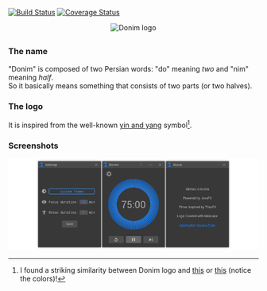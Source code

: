 [![Build Status](https://travis-ci.org/mahozad/donim.svg?branch=master)][1]
[![Coverage Status](https://coveralls.io/repos/github/mahozad/donim/badge.svg?branch=master)][2]

<div align="center">

  <picture>
    <source media="(prefers-color-scheme: dark)" srcset="https://raw.githubusercontent.com/mahozad/donim/master/raw/readme-header-on-dark.svg">
    <img alt="Donim logo" src="https://raw.githubusercontent.com/mahozad/donim/master/raw/readme-header-on-light.svg">
  </picture>

</div>

##

### The name
"Donim" is composed of two Persian words: "do" meaning *two* and "nim" meaning *half*.  
So it basically means something that consists of two parts (or two halves).

### The logo
It is inspired from the well-known [yin and yang][3] symbol[^1].

### Screenshots
![Main screen](raw/screenshot/screenshot.png)


[^1]: I found a striking similarity between Donim logo and [this][4] or [this][5] (notice the colors)!

[1]: https://travis-ci.org/mahozad/donim
[2]: https://coveralls.io/github/mahozad/donim?branch=master
[3]: https://en.wikipedia.org/wiki/Yin_and_yang
[4]: https://marketplace.atlassian.com/apps/1221739/squadcast-for-jira-server?hosting=server&tab=overview
[5]: https://play.google.com/store/apps/details?id=com.automattic.simplenote&hl=en&gl=US
